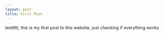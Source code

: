 ```yaml
---
layout: post
title: First Post
---
```


testtttt, this is my first post to this website, just checking if everything works
